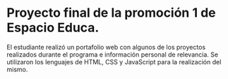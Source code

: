 # Proyecto final de la promoción 1 de Espacio Educa.

El estudiante realizó un portafolio web con algunos de los proyectos realizados durante el programa e información personal de relevancia. Se utilizaron los lenguajes de HTML, CSS y JavaScript para la realización del mismo.
